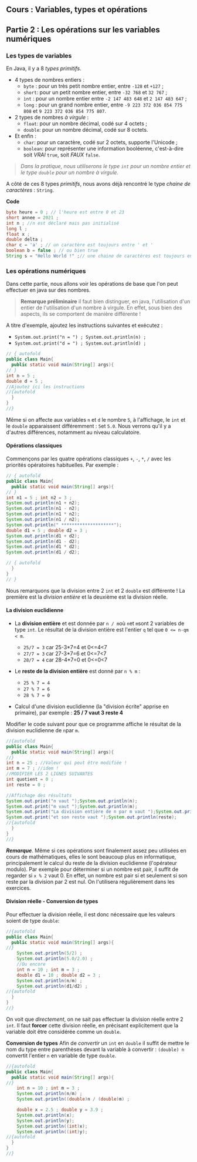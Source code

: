 ## Cours : Variables, types et opérations

## Partie 2 : Les opérations sur les variables numériques

### Les types de variables

En Java, il y a 8 *types primitifs*.
+ 4 types de nombres entiers :
  - `byte` : pour un très petit nombre entier, entre `-128` et `+127` ;
  - `short`: pour un petit nombre entier, entre `-32 768` et `32 767` ;
  - `ìnt` : pour un nombre entier entre `-2 147 483 648` et `2 147 483 647` ;
  - `long` : pour un grand nombre entier, entre `-9 223 372 036 854 775 808` et `9 223 372 036 854 775 807`.
+ 2 types de nombres *à virgule* :
  - `float`: pour un nombre décimal, codé sur 4 octets ;
  - `double`: pour un nombre décimal, codé sur 8 octets.
+ Et enfin :
  - `char`: pour un caractère, codé sur 2 octets, supporte l'Unicode ;
  - `boolean`: pour représenter une information booléenne, c'est-à-dire soit *VRAI* `true`, soit *FAUX* `false`.

> *Dans la pratique, nous utiliserons le type `int` pour un nombre entier et le type `double` pour un nombre à virgule.*

A côté de ces 8 types *primitifs*, nous avons déjà rencontré le type *chaine de caractères* : `String`.

**Code**  

``` java
byte heure = 0 ; // l'heure est entre 0 et 23
short annee = 2021 ;
int n ; //n est déclaré mais pas initialisé
long l ;
float x ;
double delta ;
char c = 'a' ; // un caractère est toujours entre ' et '
boolean b = false ; // ou bien true
String s = "Hello World !" ;// une chaine de caractères est toujours en " et "
```

### Les opérations numériques

Dans cette partie, nous allons voir les opérations de base que l'on peut effectuer en java sur des nombres.

> **Remarque préliminaire** il faut bien distinguer, en java, l'utilisation d'un entier de l'utilisation d'un nombre à virgule. En effet, sous bien des aspects, ils se comportent de manière différente !

A titre d'exemple, ajoutez les instructions suivantes et exécutez :
  - `System.out.print("n = ") ; System.out.println(n) ;`
  - `System.out.print("d = ") ; System.out.println(d) ;`

```java runnable
// { autofold
public class Main{
  public static void main(String[] args){
// }
int n = 5 ;
double d = 5 ;
//Ajoutez ici les instructions
//{autofold
  }
}
//}
```

Même si on affecte aux variables `n` et `d` le nombre `5`, à l'affichage, le `int` et le `double` apparaissent différemment : `5`et `5.0`. Nous verrons qu'il y a d'autres différences, notamment au niveau calculatoire.

#### Opérations classiques
Commençons par les quatre opérations classiques `+`, `-`, `*`, `/` avec les priorités opératoires habituelles. Par exemple :

```java runnable
// { autofold
public class Main{
  public static void main(String[] args){
// }
int n1 = 5 ; int n2 = 3 ;
System.out.println(n1 + n2);
System.out.println(n1 - n2);
System.out.println(n1 * n2);
System.out.println(n1 / n2);
System.out.println(" ********************");
double d1 = 5 ; double d2 = 3 ;
System.out.println(d1 + d2);
System.out.println(d1 - d2);
System.out.println(d1 * d2);
System.out.println(d1 / d2);

// { autofold
  }
}
// }
```

Nous remarquons que la division entre 2 `int` et 2 `double` est différente ! La première est la *division entière* et la deuxième est la division réelle.

#### La division euclidienne
  + La **division entière** et est donnée par `n / m`où `n`et `m`sont 2 variables de type `int`. Le résultat de la division entière est l'entier `q` tel que `0 <= n-qm < m`.
    - `25/7 = 3` car 25-3*7=4 et 0<=4<7
    - `27/7 = 3` car 27-3*7=6 et 0<=7<7
    - `28/7 = 4` car 28-4*7=0 et 0<=0<7

  + Le **reste de la division entière** est donné par `n % m` :
    - `25 % 7 = 4`
    - `27 % 7 = 6`
    - `28 % 7 = 0`

  + Calcul d'une division euclidienne (la "division écrite" apprise en primaire), par exemple : **25 / 7 vaut 3 reste 4**

Modifier le code suivant pour que ce programme affiche le résultat de la division euclidienne de `n`par `m`.

```java runnable
//{autofold
public class Main{
  public static void main(String[] args){      
//}
int n = 25 ; //Valeur qui peut être modifiée !
int m = 7 ; //idem !
//MODIFIER LES 2 LIGNES SUIVANTES
int quotient = 0 ;
int reste = 0 ;

//Affichage des résultats
System.out.print("n vaut ");System.out.println(n);
System.out.print("m vaut ");System.out.println(m);
System.out.print("La division entière de n par m vaut ");System.out.println(quotient);
System.out.print("et son reste vaut ");System.out.println(reste);
//{autofold
  }
}
//}
```

_**Remarque**_. Même si ces opérations sont finalement assez peu utilisées en cours de mathématiques, elles le sont beaucoup plus en informatique, principalement le calcul du reste de la division euclidienne (l'opérateur modulo).
Par exemple pour déterminer si un nombre est pair, il suffit de regarder si `x % 2` vaut 0. En effet, un nombre est pair si et seulement si son reste par la division par 2 est nul. On l'utilisera régulièrement dans les exercices.

#### Division réelle - Conversion de types

Pour effectuer la division réelle, il est donc nécessaire que les valeurs soient de type `double`:
```java runnable
//{autofold
public class Main{
  public static void main(String[] args){
//}
    System.out.println(5/2) ;
    System.out.println(5.0/2.0) ;
    //Ou encore
    int n = 10 ; int m = 3 ;
    double d1 = 10 ; double d2 = 3 ;
    System.out.println(n/m) ;
    System.out.println(d1/d2) ;
//{autofold
  }
}
//}
```

On voit que *directement*, on ne sait pas effectuer la division réelle entre 2 `int`. Il faut **forcer** cette division réelle, en précisant explicitement que la variable doit être considérée comme un `double`.

**Conversion de types** Afin de *convertir* un `int` en `double` il suffit de mettre le nom du type entre parenthèses devant la variable à convertir : `(double) n` convertit l'entier `n` en variable de type `double`.

```java runnable
//{autofold
public class Main{
  public static void main(String[] args){
//}
    int n = 10 ; int m = 3 ;
    System.out.println(n/m) ;
    System.out.println((double)n / (double)m) ;

    double x = 2.5 ; double y = 3.9 ;
    System.out.println(x);
    System.out.println(y);
    System.out.println((int)x);
    System.out.println((int)y);
//{autofold
  }
}
//}
```
